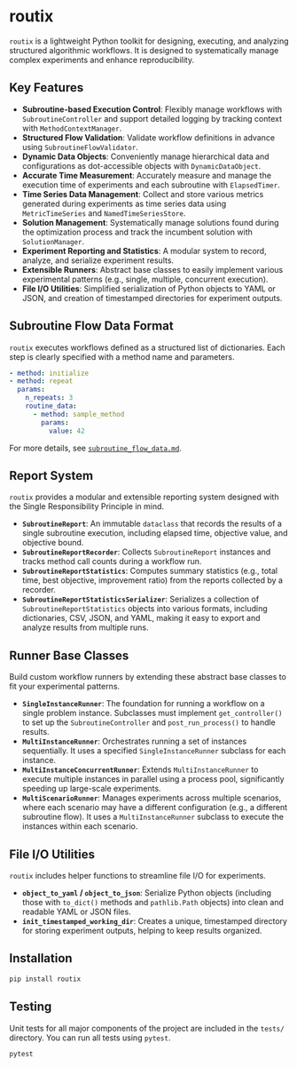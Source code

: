 # routix

`routix` is a lightweight Python toolkit for designing, executing, and analyzing structured algorithmic workflows.
It is designed to systematically manage complex experiments and enhance reproducibility.

## Key Features

- **Subroutine-based Execution Control**: Flexibly manage workflows with `SubroutineController` and support detailed logging by tracking context with `MethodContextManager`.
- **Structured Flow Validation**: Validate workflow definitions in advance using `SubroutineFlowValidator`.
- **Dynamic Data Objects**: Conveniently manage hierarchical data and configurations as dot-accessible objects with `DynamicDataObject`.
- **Accurate Time Measurement**: Accurately measure and manage the execution time of experiments and each subroutine with `ElapsedTimer`.
- **Time Series Data Management**: Collect and store various metrics generated during experiments as time series data using `MetricTimeSeries` and `NamedTimeSeriesStore`.
- **Solution Management**: Systematically manage solutions found during the optimization process and track the incumbent solution with `SolutionManager`.
- **Experiment Reporting and Statistics**: A modular system to record, analyze, and serialize experiment results.
- **Extensible Runners**: Abstract base classes to easily implement various experimental patterns (e.g., single, multiple, concurrent execution).
- **File I/O Utilities**: Simplified serialization of Python objects to YAML or JSON, and creation of timestamped directories for experiment outputs.

## Subroutine Flow Data Format

`routix` executes workflows defined as a structured list of dictionaries. Each step is clearly specified with a method name and parameters.

```yaml
- method: initialize
- method: repeat
  params:
    n_repeats: 3
    routine_data:
      - method: sample_method
        params:
          value: 42
```

For more details, see [`subroutine_flow_data.md`](./subroutine_flow_data.md).

## Report System

`routix` provides a modular and extensible reporting system designed with the Single Responsibility Principle in mind.

- **`SubroutineReport`**: An immutable `dataclass` that records the results of a single subroutine execution, including elapsed time, objective value, and objective bound.
- **`SubroutineReportRecorder`**: Collects `SubroutineReport` instances and tracks method call counts during a workflow run.
- **`SubroutineReportStatistics`**: Computes summary statistics (e.g., total time, best objective, improvement ratio) from the reports collected by a recorder.
- **`SubroutineReportStatisticsSerializer`**: Serializes a collection of `SubroutineReportStatistics` objects into various formats, including dictionaries, CSV, JSON, and YAML, making it easy to export and analyze results from multiple runs.

## Runner Base Classes

Build custom workflow runners by extending these abstract base classes to fit your experimental patterns.

- **`SingleInstanceRunner`**: The foundation for running a workflow on a single problem instance. Subclasses must implement `get_controller()` to set up the `SubroutineController` and `post_run_process()` to handle results.
- **`MultiInstanceRunner`**: Orchestrates running a set of instances sequentially. It uses a specified `SingleInstanceRunner` subclass for each instance.
- **`MultiInstanceConcurrentRunner`**: Extends `MultiInstanceRunner` to execute multiple instances in parallel using a process pool, significantly speeding up large-scale experiments.
- **`MultiScenarioRunner`**: Manages experiments across multiple scenarios, where each scenario may have a different configuration (e.g., a different subroutine flow). It uses a `MultiInstanceRunner` subclass to execute the instances within each scenario.

## File I/O Utilities

`routix` includes helper functions to streamline file I/O for experiments.

- **`object_to_yaml` / `object_to_json`**: Serialize Python objects (including those with `to_dict()` methods and `pathlib.Path` objects) into clean and readable YAML or JSON files.
- **`init_timestamped_working_dir`**: Creates a unique, timestamped directory for storing experiment outputs, helping to keep results organized.

## Installation

```bash
pip install routix
```

## Testing

Unit tests for all major components of the project are included in the `tests/` directory. You can run all tests using `pytest`.

```bash
pytest
```
